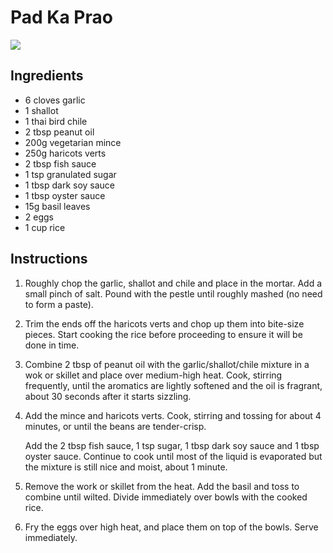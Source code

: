 # Pad Ka Prao
![](https://thewoksoflife.com/wp-content/uploads/2016/08/pad-kra-pao-7.jpg)

## Ingredients
- 6 cloves garlic
- 1 shallot
- 1 thai bird chile
- 2 tbsp peanut oil
- 200g vegetarian mince
- 250g haricots verts
- 2 tbsp fish sauce
- 1 tsp granulated sugar
- 1 tbsp dark soy sauce
- 1 tbsp oyster sauce
- 15g basil leaves
- 2 eggs
- 1 cup rice

## Instructions
1. Roughly chop the garlic, shallot and chile and place in the mortar.
   Add a small pinch of salt.
   Pound with the pestle until roughly mashed (no need to form a paste).

2. Trim the ends off the haricots verts and chop up them into bite-size pieces.
   Start cooking the rice before proceeding to ensure it will be done in time.

2. Combine 2 tbsp of peanut oil with the garlic/shallot/chile mixture in a wok or skillet and place over medium-high heat.
   Cook, stirring frequently, until the aromatics are lightly softened and the oil is fragrant, about 30 seconds after it starts sizzling.

3. Add the mince and haricots verts.
   Cook, stirring and tossing for about 4 minutes, or until the beans are tender-crisp.
   
   Add the 2 tbsp fish sauce, 1 tsp sugar, 1 tbsp dark soy sauce and 1 tbsp oyster sauce.
   Continue to cook until most of the liquid is evaporated but the mixture is still nice and moist, about 1 minute.

4. Remove the work or skillet from the heat.
   Add the basil and toss to combine until wilted.
   Divide immediately over bowls with the cooked rice.

5. Fry the eggs over high heat, and place them on top of the bowls.
   Serve immediately.
